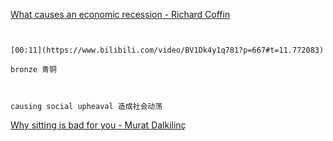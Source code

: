 [What causes an economic recession - Richard Coffin](https://www.bilibili.com/video/BV1Dk4y1q781?p=667)

```ad-note


[00:11](https://www.bilibili.com/video/BV1Dk4y1q781?p=667#t=11.772083)

bronze 青铜

```

```ad-note


causing social upheaval 造成社会动荡

```

 [Why sitting is bad for you - Murat Dalkilinç](https://www.bilibili.com/video/BV1Dk4y1q781?p=668)
